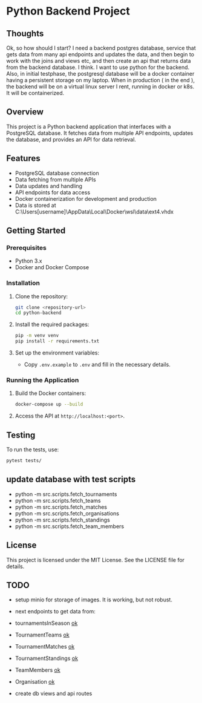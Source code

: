 # Python Backend Project
## Thoughts
Ok, so how should I start? I need a backend postgres database, service that gets data from many api endpoints and updates the data, and then begin to work with the joins and views etc, and then create an api that returns data from the backend database. I think. I want to use python for the backend. Also, in initial testphase, the postgresql database will be a docker container having a persistent storage on my laptop. When in production ( in the end ), the backend will be on a virtual linux server I rent, running in docker or k8s. It will be containerized.

## Overview
This project is a Python backend application that interfaces with a PostgreSQL database. It fetches data from multiple API endpoints, updates the database, and provides an API for data retrieval.

## Features
- PostgreSQL database connection
- Data fetching from multiple APIs
- Data updates and handling
- API endpoints for data access
- Docker containerization for development and production
- Data is stored at C:\Users\[username]\AppData\Local\Docker\wsl\data\ext4.vhdx

## Getting Started

### Prerequisites
- Python 3.x
- Docker and Docker Compose

### Installation
1. Clone the repository:
   ```bash
   git clone <repository-url>
   cd python-backend
   ```

2. Install the required packages:
   ```bash
   pip -m venv venv
   pip install -r requirements.txt
   ```

3. Set up the environment variables:
   - Copy `.env.example` to `.env` and fill in the necessary details.

### Running the Application
1. Build the Docker containers:
   ```bash
   docker-compose up --build
   ```

2. Access the API at `http://localhost:<port>`.

## Testing
To run the tests, use:
```bash
pytest tests/
```

## update database with test scripts
- python -m src.scripts.fetch_tournaments
- python -m src.scripts.fetch_teams
- python -m src.scripts.fetch_matches
- python -m src.scripts.fetch_organisations
- python -m src.scripts.fetch_standings
- python -m src.scripts.fetch_team_members



## License
This project is licensed under the MIT License. See the LICENSE file for details.


## TODO

- setup minio for storage of images. It is working, but not robust.

- next endpoints to get data from:
- tournamentsInSeason [ok](https://sf34-terminlister-prod-app.azurewebsites.net/ta/Tournament/Season/201036)
- TournamentTeams [ok](https://sf34-terminlister-prod-app.azurewebsites.net/ta/TournamentTeams/?tournamentId={{tournamentId}})
- TournamentMatches [ok](https://sf34-terminlister-prod-app.azurewebsites.net/ta/TournamentMatches/?tournamentId={{tournamentId}})
- TournamentStandings [ok](https://sf34-terminlister-prod-app.azurewebsites.net/ta/TournamentStandings/?tournamentId={{tournamentId}})
- TeamMembers [ok](https://sf34-terminlister-prod-app.azurewebsites.net/ta/TeamMembers/{{teamId}})
- Organisation [ok](https://sf34-terminlister-prod-app.azurewebsites.net/org/Organisation?orgIds={{orgId}})

- create db views and api routes